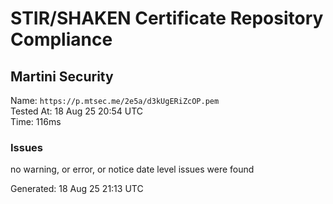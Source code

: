 # STIR/SHAKEN Certificate Repository Compliance

## Martini Security

Name: `https://p.mtsec.me/2e5a/d3kUgERiZcOP.pem`\
Tested At: 18 Aug 25 20:54 UTC\
Time: 116ms

### Issues

no warning, or error, or notice date level issues were found

Generated: 18 Aug 25 21:13 UTC